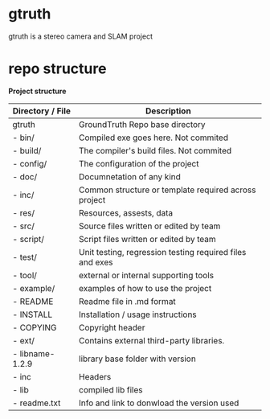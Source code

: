 # gtruth
gtruth is a stereo camera and SLAM project

# repo structure
**Project structure**

| Directory / File | Description |
| ---------------- | ----------- |
| gtruth | GroundTruth Repo base directory |
| - bin/     | Compiled exe goes here. Not commited |
| - build/   | The compiler's build files. Not commited |
| - config/ | The configuration of the project |
| - doc/ | Documnetation of any kind |
| - inc/ | Common structure or template required across project | 
| - res/ | Resources, assests, data | 
| - src/ | Source files written or edited by team | 
| - script/ | Script files written or edited by team |
| - test/ |Unit testing, regression testing required files and exes | 
| - tool/ | external or internal supporting tools |
| - example/ | examples of how to use the project |
| - README | Readme file in .md format |
| - INSTALL | Installation / usage instructions |
| - COPYING | Copyright header |
| - ext/ | Contains external third-party libraries. |
|   - libname-1.2.9 | library base folder with version |
|     - inc | Headers |
|     - lib | compiled lib files |
|     - readme.txt | Info and link to donwload the version used |


